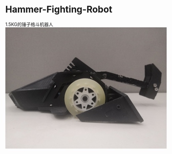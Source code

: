 # Hammer-Fighting-Robot
1.5KG的锤子格斗机器人
![image](https://github.com/Polarismao/Hammer-Fighting-Robot/blob/main/%E5%9B%BE%E7%89%87/IMG_20190902_233058.jpg)

